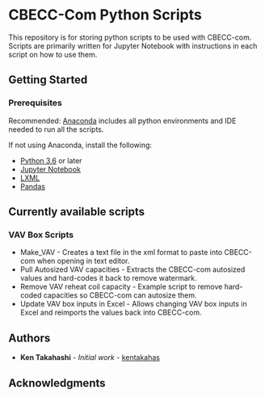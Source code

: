 # CBECC-Com Python Scripts

This repository is for storing python scripts to be used with CBECC-com. Scripts are primarily written for Jupyter Notebook with instructions in each script on how to use them.

## Getting Started

### Prerequisites

Recommended: [Anaconda](https://www.anaconda.com/distribution/) includes all python environments and IDE needed to run all the scripts.

If not using Anaconda, install the following:
- [Python 3.6](https://www.python.org/downloads/) or later
- [Jupyter Notebook](https://jupyter.org/install)
- [LXML](https://lxml.de/installation.html)
- [Pandas](https://pandas.pydata.org/getpandas.html)

## Currently available scripts

### VAV Box Scripts
- Make_VAV - Creates a text file in the xml format to paste into CBECC-com when opening in text editor.
- Pull Autosized VAV capacities - Extracts the CBECC-com autosized values and hard-codes it back to remove watermark.
- Remove VAV reheat coil capacity - Example script to remove hard-coded capacities so CBECC-com can autosize them.
- Update VAV box inputs in Excel - Allows changing VAV box inputs in Excel and reimports the values back into CBECC-com.

## Authors

* **Ken Takahashi** - *Initial work* - [kentakahas](https://github.com/kentakahas)

## Acknowledgments
